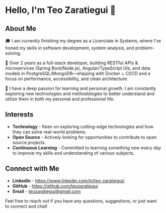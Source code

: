 # Hello, I'm Teo Zaratiegui 👋

## About Me
🎓 I am currently finishing my degree as a Licenciate in Systems, where I've honed my skills in software development, system analysis, and problem-solving.

🏥 Over 2 years as a full-stack developer, building RESTful APIs & microservices (Spring Boot/Node.js), Angular/TypeScript UIs, and data models in PostgreSQL/MongoDB—shipping with Docker + CI/CD and a focus on performance, accessibility, and clean architecture.

🌱 I have a deep passion for learning and personal growth. I am constantly exploring new technologies and methodologies to better understand and utilize them in both my personal and professional life.

## Interests
- **Technology** - Keen on exploring cutting-edge technologies and how they can solve real-world problems.
- **Open Source** - Actively looking for opportunities to contribute to open source projects.
- **Continuous Learning** - Committed to learning something new every day to improve my skills and understanding of various subjects.

## Connect with Me
- **LinkedIn** - https://www.linkedin.com/in/teo-zaratiegui/
- **GitHub** - https://github.com/teozaratiegui
- **Email** - teozaratiegui@gmail.com

Feel free to reach out if you have any questions, suggestions, or just want to connect and chat!


